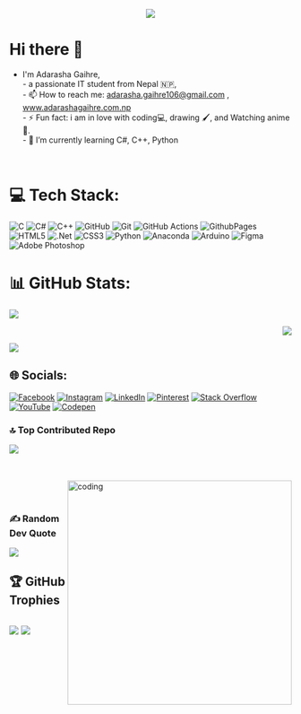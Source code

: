  <div align="center"> 
   
   [![](https://visitcount.itsvg.in/api?id=aakku106&icon=10&color=13)](https://visitcount.itsvg.in) 
   
 </div>
<!--
  - I'm Adarasha Gaihre, 
  - a passionate IT student from Nepal 🇳🇵,
 - 📫 How to reach me: adarasha.gaihre106@gmail.com , www.adarashagaihre.com.np/
 -  ⚡ Fun fact: i am in love  with  coding💻, drawing 🖌️, and anime 🦊. 
-->

# Hi there 👋 </br>
- I'm Adarasha Gaihre,<br> - a passionate IT student from Nepal 🇳🇵,<br> - 📫 How to reach me: adarasha.gaihre106@gmail.com , www.adarashagaihre.com.np<br> - ⚡ Fun fact: i am in love with coding💻, drawing 🖌️, and Watching anime 🦊.<br> - 🌱 I’m currently learning  C#, C++, Python

</br>

# 💻 Tech Stack:
![C](https://img.shields.io/badge/c-%2300599C.svg?style=for-the-badge&logo=c&logoColor=white) 
![C#](https://img.shields.io/badge/c%23-%23239120.svg?style=for-the-badge&logo=csharp&logoColor=white)
![C++](https://img.shields.io/badge/c++-%2300599C.svg?style=for-the-badge&logo=c%2B%2B&logoColor=white)
![GitHub](https://img.shields.io/badge/github-%23121011.svg?style=for-the-badge&logo=github&logoColor=white) 
![Git](https://img.shields.io/badge/git-%23F05033.svg?style=for-the-badge&logo=git&logoColor=white)
![GitHub Actions](https://img.shields.io/badge/github%20actions-%232671E5.svg?style=for-the-badge&logo=githubactions&logoColor=white)
![GithubPages](https://img.shields.io/badge/github%20pages-121013?style=for-the-badge&logo=github&logoColor=white) 
![HTML5](https://img.shields.io/badge/html5-%23E34F26.svg?style=for-the-badge&logo=html5&logoColor=white)
![.Net](https://img.shields.io/badge/.NET-5C2D91?style=for-the-badge&logo=.net&logoColor=white) 
![CSS3](https://img.shields.io/badge/css3-%231572B6.svg?style=for-the-badge&logo=css3&logoColor=white) 
![Python](https://img.shields.io/badge/python-3670A0?style=for-the-badge&logo=python&logoColor=ffdd54) 
![Anaconda](https://img.shields.io/badge/Anaconda-%2344A833.svg?style=for-the-badge&logo=anaconda&logoColor=white) 
![Arduino](https://img.shields.io/badge/-Arduino-00979D?style=for-the-badge&logo=Arduino&logoColor=white)
![Figma](https://img.shields.io/badge/figma-%23F24E1E.svg?style=for-the-badge&logo=figma&logoColor=white)
![Adobe Photoshop](https://img.shields.io/badge/adobe%20photoshop-%2331A8FF.svg?style=for-the-badge&logo=adobe%20photoshop&logoColor=white)
# 📊 GitHub Stats:

<div>

![](https://github-readme-streak-stats.herokuapp.com/?user=aakku106&theme=dark&hide_border=false)
  
</div>
<div align="right">
  
![](https://github-readme-stats.vercel.app/api/top-langs/?username=aakku106&theme=dark&hide_border=false&include_all_commits=false&count_private=false&layout=compact) 
  
</div>
<div >

![](https://github-readme-stats.vercel.app/api?username=aakku106&theme=dark&hide_border=false&include_all_commits=false&count_private=false) </br>
  
</div>



## 🌐 Socials:
[![Facebook](https://img.shields.io/badge/Facebook-%231877F2.svg?logo=Facebook&logoColor=white)](https://facebook.com/@aadarasha106) 
[![Instagram](https://img.shields.io/badge/Instagram-%23E4405F.svg?logo=Instagram&logoColor=white)](https://instagram.com/adarasha_gaihre) 
[![LinkedIn](https://img.shields.io/badge/LinkedIn-%230077B5.svg?logo=linkedin&logoColor=white)](https://linkedin.com/in/adarashaagaihre106) 
[![Pinterest](https://img.shields.io/badge/Pinterest-%23E60023.svg?logo=Pinterest&logoColor=white)](https://pinterest.com/@adarashagaihre)
[![Stack Overflow](https://img.shields.io/badge/-Stackoverflow-FE7A16?logo=stack-overflow&logoColor=white)](https://stackoverflow.com/users/23367206) 
[![YouTube](https://img.shields.io/badge/YouTube-%23FF0000.svg?logo=YouTube&logoColor=white)](https://youtube.com/@AdarashaGaihre) 
[![Codepen](https://img.shields.io/badge/Codepen-000000?style=for-the-badge&logo=codepen&logoColor=white)](https://codepen.io/@Adarasha-Gaihre-the-decoder) 

<div align="left">
  
  ### 🔝 Top Contributed Repo
![](https://github-contributor-stats.vercel.app/api?username=aakku106&limit=5&theme=holi&combine_all_yearly_contributions=true)
</div>

<br/>
</br>
<img align="right" alt="coding" width="400" src="https://img.wattpad.com/307e4162f76b2ec8cebee1b6ba42cda7df59df6f/68747470733a2f2f73332e616d617a6f6e6177732e636f6d2f776174747061642d6d656469612d736572766963652f53746f7279496d6167652f4f6952487475452d6666626734673d3d2d3331353832363034392e313437376662343037366463346639363332333237323939353433332e676966">



<br/>
</br>

<div align="left">  
  
### ✍️ Random Dev Quote
![](https://quotes-github-readme.vercel.app/api?type=vetical&theme=radical)
</div>


## 🏆 GitHub Trophies
![](https://github-profile-trophy.vercel.app/?username=aakku106&theme=radical&no-frame=false&no-bg=false&margin-w=4)
<a href="https://visitcount.itsvg.in">
  <img src="https://visitcount.itsvg.in/api?id=aakku106&label=Profile%20Views&icon=5&pretty=true" />
</a>
---
